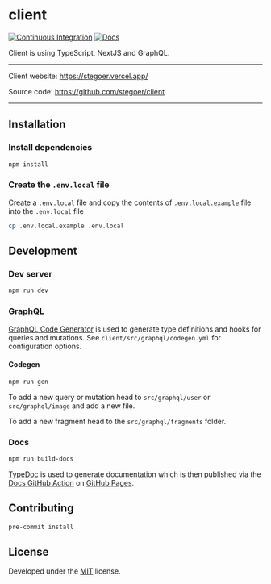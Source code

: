 # client

[![Continuous Integration](https://github.com/stegoer/client/actions/workflows/ci.yml/badge.svg)](https://github.com/stegoer/client/actions/workflows/ci.yml)
[![Docs](https://github.com/stegoer/client/actions/workflows/docs.yml/badge.svg)](https://github.com/stegoer/client/actions/workflows/docs.yml)

Client is using TypeScript, NextJS and GraphQL.

---

Client website: https://stegoer.vercel.app/

Source code: https://github.com/stegoer/client

---

## Installation

### Install dependencies

```sh
npm install
```

### Create the `.env.local` file

Create a `.env.local` file and copy the contents of `.env.local.example` file into the `.env.local` file

```sh
cp .env.local.example .env.local
```

## Development

### Dev server

```sh
npm run dev
```

### GraphQL

[GraphQL Code Generator](https://www.graphql-code-generator.com/)
is used to generate type definitions and hooks for queries and mutations. See `client/src/graphql/codegen.yml` for
configuration options.

#### Codegen

```sh
npm run gen
```

To add a new query or mutation head to `src/graphql/user` or
`src/graphql/image` and add a new file.

To add a new fragment head to the `src/graphql/fragments` folder.

### Docs

```sh
npm run build-docs
```

[TypeDoc](https://github.com/TypeStrong/typedoc) is used to generate documentation
which is then published via the
[Docs GitHub Action](https://github.com/stegoer/client/blob/master/.github/workflows/docs.yml)
on [GitHub Pages](https://pages.github.com/).

## Contributing

```sh
pre-commit install
```

## License

Developed under the [MIT](https://github.com/stegoer/client/blob/master/LICENSE) license.
